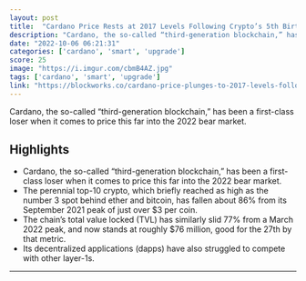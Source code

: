 ```yaml
---
layout: post
title:  "Cardano Price Rests at 2017 Levels Following Crypto’s 5th Birthday After Vasil Upgrade"
description: "Cardano, the so-called “third-generation blockchain,” has been a first-class loser when it comes to price this far into the 2022 bear market."
date: "2022-10-06 06:21:31"
categories: ['cardano', 'smart', 'upgrade']
score: 25
image: "https://i.imgur.com/cbmB4AZ.jpg"
tags: ['cardano', 'smart', 'upgrade']
link: "https://blockworks.co/cardano-price-plunges-to-2017-levels-following-cryptos-5th-birthday/"
---
```


Cardano, the so-called “third-generation blockchain,” has been a first-class loser when it comes to price this far into the 2022 bear market.

## Highlights

- Cardano, the so-called “third-generation blockchain,” has been a first-class loser when it comes to price this far into the 2022 bear market.
- The perennial top-10 crypto, which briefly reached as high as the number 3 spot behind ether and bitcoin, has fallen about 86% from its September 2021 peak of just over $3 per coin.
- The chain’s total value locked (TVL) has similarly slid 77% from a March 2022 peak, and now stands at roughly $76 million, good for the 27th by that metric.
- Its decentralized applications (dapps) have also struggled to compete with other layer-1s.

---
